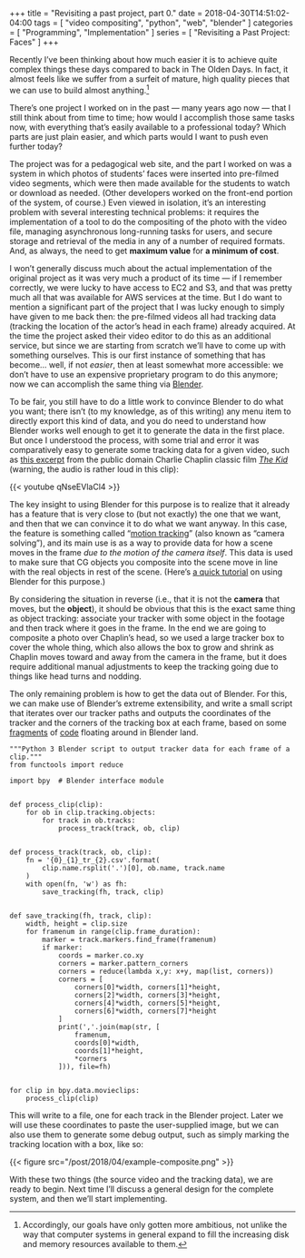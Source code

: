 +++
title = "Revisiting a past project, part 0."
date = 2018-04-30T14:51:02-04:00
tags = [ "video compositing", "python", "web", "blender" ]
categories = [ "Programming", "Implementation" ]
series = [ "Revisiting a Past Project: Faces" ]
+++

Recently I’ve been thinking about how much easier it is to achieve quite
complex things these days compared to back in The Olden Days. In fact, it
almost feels like we suffer from a surfeit of mature, high quality pieces that
we can use to build almost anything.[^1]

[^1]: Accordingly, our goals have only gotten more ambitious, not unlike the
      way that computer systems in general expand to fill the increasing disk
      and memory resources available to them.

There’s one project I worked on in the past — many years ago now — that I
still think about from time to time; how would I accomplish those same tasks
now, with everything that’s easily available to a professional today? Which
parts are just plain easier, and which parts would I want to push even further
today?

The project was for a pedagogical web site, and the part I worked on was a
system in which photos of students’ faces were inserted into pre-filmed video
segments, which were then made available for the students to watch or download
as needed. (Other developers worked on the front-end portion of the system, of
course.) Even viewed in isolation, it’s an interesting problem with several
interesting technical problems: it requires the implementation of a tool to do
the compositing of the photo with the video file, managing asynchronous
long-running tasks for users, and secure storage and retrieval of the media in
any of a number of required formats. And, as always, the need to get **maximum
value** for **a minimum of cost**.

I won’t generally discuss much about the actual implementation of the original
project as it was very much a product of its time — if I remember correctly,
we were lucky to have access to EC2 and S3, and that was pretty much all that
was available for AWS services at the time. But I do want to mention a
significant part of the project that I was lucky enough to simply have given
to me back then: the pre-filmed videos all had tracking data (tracking the
location of the actor’s head in each frame) already acquired. At the time the
project asked their video editor to do this as an additional service, but
since we are starting from scratch we’ll have to come up with something
ourselves. This is our first instance of something that has become… well, if
not *easier*, then at least somewhat more accessible: we don’t have to use an
expensive proprietary program to do this anymore; now we can accomplish the
same thing via [Blender].

[Blender]: https://www.blender.org/

To be fair, you still have to do a little work to convince Blender to do what
you want; there isn’t (to my knowledge, as of this writing) any menu item to
directly export this kind of data, and you do need to understand how Blender
works well enough to get it to generate the data in the first place. But once
I understood the process, with some trial and error it was comparatively easy
to generate some tracking data for a given video, such as [this excerpt] from
the public domain Charlie Chaplin classic film <i>[The Kid]</i> (warning, the
audio is rather loud in this clip):

[this excerpt]: https://www.youtube.com/watch?v=qNseEVlaCl4
[The Kid]: https://en.wikipedia.org/wiki/The_Kid_(1921_film)

{{< youtube qNseEVlaCl4 >}}

The key insight to using Blender for this purpose is to realize that it
already has a feature that is very close to (but not exactly) the one that we
want, and then that we can convince it to do what we want anyway. In this
case, the feature is something called “[motion tracking]” (also known as
“camera solving”), and its main use is as a way to provide data for how a
scene moves in the frame *due to the motion of the camera itself*. This data
is used to make sure that CG objects you composite into the scene move in line
with the real objects in rest of the scene. (Here’s [a quick tutorial] on
using Blender for this purpose.)

[motion tracking]: https://docs.blender.org/manual/en/dev/editors/movie_clip_editor/tracking/introduction.html
[a quick tutorial]: https://www.youtube.com/watch?v=kzym73lhmD4

By considering the situation in reverse (i.e., that it is not the **camera**
that moves, but the **object**), it should be obvious that this is the exact
same thing as object tracking: associate your tracker with some object in the
footage and then track where it goes in the frame. In the end we are going to
composite a photo over Chaplin’s head, so we used a large tracker box to cover
the whole thing, which also allows the box to grow and shrink as Chaplin moves
toward and away from the camera in the frame, but it does require additional
manual adjustments to keep the tracking going due to things like head turns
and nodding.

The only remaining problem is how to get the data out of Blender. For this, we
can make use of Blender’s extreme extensibility, and write a small script that
iterates over our tracker paths and outputs the coordinates of the tracker and
the corners of the tracking box at each frame, based on some
[fragments](https://blender.stackexchange.com/questions/65518/export-track-markers-to-csv)
of [code](https://gist.github.com/groakat/e7d8394d57fd4d3fe016) floating
around in Blender land.

```py3
"""Python 3 Blender script to output tracker data for each frame of a clip."""
from functools import reduce

import bpy  # Blender interface module


def process_clip(clip):
    for ob in clip.tracking.objects:
        for track in ob.tracks:
            process_track(track, ob, clip)


def process_track(track, ob, clip):
    fn = '{0}_{1}_tr_{2}.csv'.format(
        clip.name.rsplit('.')[0], ob.name, track.name
    )
    with open(fn, 'w') as fh:
        save_tracking(fh, track, clip)


def save_tracking(fh, track, clip):
    width, height = clip.size
    for framenum in range(clip.frame_duration):
        marker = track.markers.find_frame(framenum)
        if marker:
            coords = marker.co.xy
            corners = marker.pattern_corners
            corners = reduce(lambda x,y: x+y, map(list, corners))
            corners = [
                corners[0]*width, corners[1]*height,
                corners[2]*width, corners[3]*height,
                corners[4]*width, corners[5]*height,
                corners[6]*width, corners[7]*height
            ]
            print(','.join(map(str, [
                framenum,
                coords[0]*width,
                coords[1]*height,
                *corners
            ])), file=fh)


for clip in bpy.data.movieclips:
    process_clip(clip)
```

This will write to a file, one for each track in the Blender project. Later we
will use these coordinates to paste the user-supplied image, but we can also
use them to generate some debug output, such as simply marking the tracking
location with a box, like so:

{{< figure src="/post/2018/04/example-composite.png" >}}

With these two things (the source video and the tracking data), we are ready
to begin. Next time I’ll discuss a general design for the complete system, and
then we’ll start implementing.
